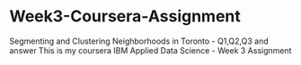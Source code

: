 # Week3-Coursera-Assignment
Segmenting and Clustering Neighborhoods in Toronto - Q1,Q2,Q3 and answer
This is my coursera IBM Applied Data Science - Week 3 Assignment
